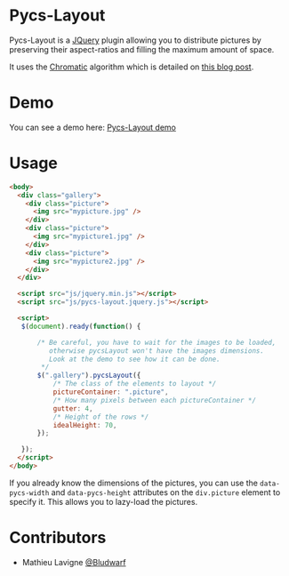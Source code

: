 # Pycs-Layout

Pycs-Layout is a [JQuery](http://www.jquery.com) plugin allowing you to distribute pictures by 
preserving their aspect-ratios and filling the maximum amount of space.

It uses the [Chromatic](http://www.chromatic.io/) algorithm which is detailed on [this blog post](http://www.crispymtn.com/stories/the-algorithm-for-a-perfectly-balanced-photo-gallery).

# Demo

You can see a demo here:
[Pycs-Layout demo](http://ademonte.github.io/pycs-layout/demo.html)

# Usage

```HTML
<body>
  <div class="gallery">
    <div class="picture">
      <img src="mypicture.jpg" />
    </div>
    <div class="picture">
      <img src="mypicture1.jpg" />
    </div>
    <div class="picture">
      <img src="mypicture2.jpg" />
    </div>
  </div>

  <script src="js/jquery.min.js"></script>
  <script src="js/pycs-layout.jquery.js"></script>

  <script>
   $(document).ready(function() {

       /* Be careful, you have to wait for the images to be loaded,
          otherwise pycsLayout won't have the images dimensions.
          Look at the demo to see how it can be done.
        */
       $(".gallery").pycsLayout({
           /* The class of the elements to layout */
           pictureContainer: ".picture",
           /* How many pixels between each pictureContainer */
           gutter: 4,
           /* Height of the rows */
           idealHeight: 70,
       });

   });
  </script>
</body>
```

If you already know the dimensions of the pictures, you can use the ```data-pycs-width``` and 
```data-pycs-height``` attributes on the ```div.picture``` element to specify it. This allows you 
to lazy-load the pictures.

# Contributors

* Mathieu Lavigne [@Bludwarf](https://github.com/Bludwarf)